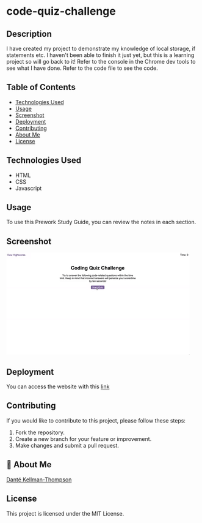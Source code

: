 # code-quiz-challenge

## Description

I have created my project to demonstrate my knowledge of local storage, if statements etc. I haven't been able to finish it just yet, but this is a learning project so will go back to it! Refer to the console in the Chrome dev tools to see what I have done. Refer to the code file to see the code.

## Table of Contents

- [Technologies Used](#technology)
- [Usage](#usage)
- [Screenshot](#screenshot)
- [Deployment](#deployment)
- [Contributing](#contributing)
- [About Me](#aboutme)
- [License](#license)

## Technologies Used

- HTML
- CSS
- Javascript

## Usage

To use this Prework Study Guide, you can review the notes in each section.

## Screenshot

![Code Quiz GIF](/assets/images/code-quiz.gif)

## Deployment

You can access the website with this [link](https://dkt15.github.io/Prework-Study-Guide/)

## Contributing

If you would like to contribute to this project, please follow these steps:

1. Fork the repository.
2. Create a new branch for your feature or improvement.
3. Make changes and submit a pull request.

## 🚀 About Me

[Danté Kellman-Thompson](https://github.com/DKT15)

## License

This project is licensed under the MIT License.
